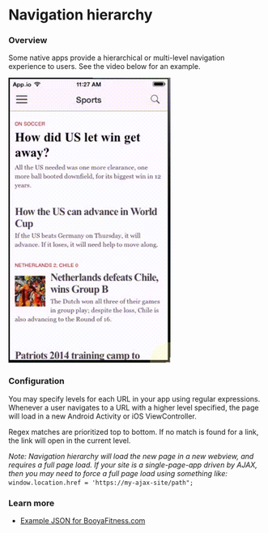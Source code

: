 # Navigation hierarchy

### **Overview**

Some native apps provide a hierarchical or multi-level navigation experience to users. See the video below for an example.

![Navigation hierarchy example](../.gitbook/assets/navigation_hierarchy.gif)

### **Configuration**

You may specify levels for each URL in your app using regular expressions. Whenever a user navigates to a URL with a higher level specified, the page will load in a new Android Activity or iOS ViewController.

Regex matches are prioritized top to bottom. If no match is found for a link, the link will open in the current level.

_Note: Navigation hierarchy will load the new page in a new webview, and requires a full page load. If your site is a single-page-app driven by AJAX, then you may need to force a full page load using something like:_ `window.location.href = 'https://my-ajax-site/path";`

### **Learn more**

* [Example JSON for BooyaFitness.com](https://gonative.io/docs/booyafitness_navStructure_urlLevels_example.json) 

